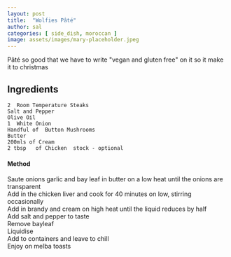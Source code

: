 ```yaml
---
layout: post
title:  "Wolfies Pâté"
author: sal
categories: [ side_dish, moroccan ]
image: assets/images/mary-placeholder.jpeg
---
```


Pâté so good that we have to write "vegan and gluten free" on it so it make it to christmas

## Ingredients

```
2  Room Temperature Steaks
Salt and Pepper
Olive Oil
1  White Onion
Handful of  Button Mushrooms
Butter
200mls of Cream
2 tbsp   of Chicken  stock - optional 
```

#### Method

Saute onions garlic  and  bay  leaf  in butter on a low heat until the onions are transparent
<br>
Add in the chicken liver and cook for 40 minutes on low, stirring occasionally
<br>
Add in brandy and cream on high heat until the liquid reduces by half
<br>
Add salt and pepper to taste
<br>
Remove bayleaf
<br>
Liquidise
<br>
Add to containers and leave to chill 
<br>
Enjoy on melba toasts



